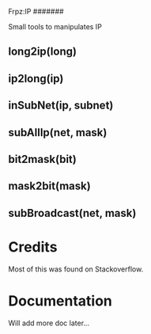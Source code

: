 Frpz:IP
#######

Small tools to manipulates IP

## long2ip(long)

## ip2long(ip)

## inSubNet(ip, subnet)

## subAllIp(net, mask)

## bit2mask(bit)

## mask2bit(mask)

## subBroadcast(net, mask)

# Credits

Most of this was found on Stackoverflow.

# Documentation

Will add more doc later...
